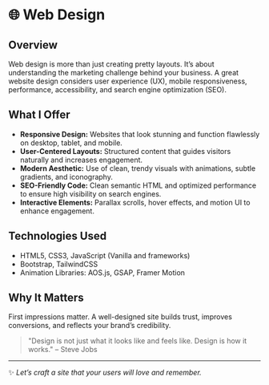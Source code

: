 # 🌐 Web Design

## Overview

Web design is more than just creating pretty layouts. It’s about understanding the marketing challenge behind your business. A great website design considers user experience (UX), mobile responsiveness, performance, accessibility, and search engine optimization (SEO).

## What I Offer

* **Responsive Design:** Websites that look stunning and function flawlessly on desktop, tablet, and mobile.
* **User-Centered Layouts:** Structured content that guides visitors naturally and increases engagement.
* **Modern Aesthetic:** Use of clean, trendy visuals with animations, subtle gradients, and iconography.
* **SEO-Friendly Code:** Clean semantic HTML and optimized performance to ensure high visibility on search engines.
* **Interactive Elements:** Parallax scrolls, hover effects, and motion UI to enhance engagement.

## Technologies Used

* HTML5, CSS3, JavaScript (Vanilla and frameworks)
* Bootstrap, TailwindCSS
* Animation Libraries: AOS.js, GSAP, Framer Motion

## Why It Matters

First impressions matter. A well-designed site builds trust, improves conversions, and reflects your brand’s credibility.

> "Design is not just what it looks like and feels like. Design is how it works." – Steve Jobs

---

✨ *Let’s craft a site that your users will love and remember.*

